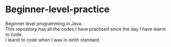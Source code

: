 # Beginner-level-practice
Beginner level programming in Java.<br>
This repository has all the codes I have practised since the day I have learnt to code.<br>
I learnt to code when I was in ninth standard.
